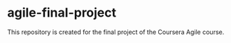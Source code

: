 # agile-final-project
This repository is created for the final project of the Coursera Agile course.
